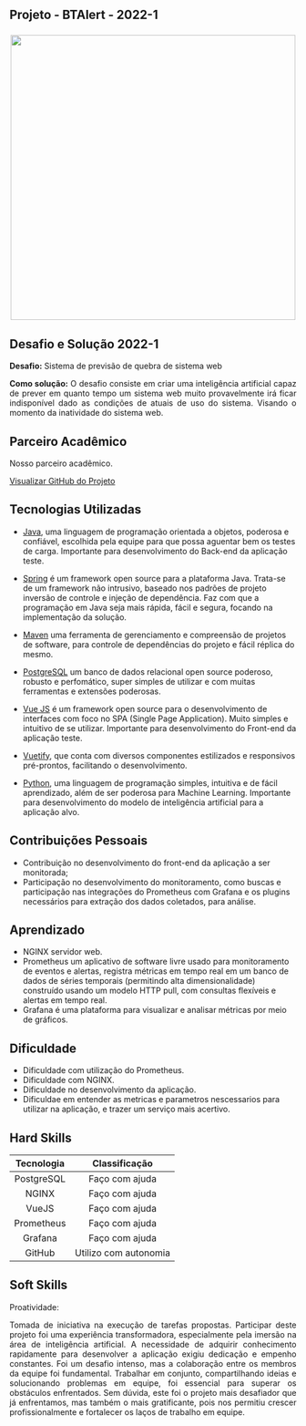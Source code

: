 ## Projeto - BTAlert - 2022-1

<div align=center>
 <h3></h3>
   <img src="https://github.com/drosan19/Portfolio/assets/130381620/9ae0707a-a8b2-4fdb-b1d6-9ff8f62256e4"    width=500 alt="" />
 </div>

## Desafio e Solução 2022-1
<div align="justify">

<b>Desafio:</b> Sistema de previsão de quebra de sistema web 

<b>Como solução:</b> O desafio consiste em criar uma inteligência artificial capaz de prever em quanto tempo um sistema web muito provavelmente irá ficar indisponível dado as condições de atuais de uso do sistema. Visando o momento da inatividade do sistema web.

</div>


## Parceiro Acadêmico
Nosso parceiro acadêmico.</a><br>

[Visualizar GitHub do Projeto]()

## Tecnologias Utilizadas

- [Java](https://www.java.com/pt-BR/), uma linguagem de programação orientada a objetos, poderosa e confiável, escolhida pela equipe para que possa aguentar bem os testes de carga.  Importante para desenvolvimento do Back-end da aplicação teste. 

- [Spring](https://spring.io/) é um framework open source para a plataforma Java. Trata-se de um framework não intrusivo, baseado nos padrões de projeto inversão de controle e injeção de dependência. Faz com que a programação em Java seja mais rápida, fácil e segura, focando na implementação da solução.

- [Maven](https://maven.apache.org/) uma ferramenta de gerenciamento e compreensão de projetos de software, para controle de dependências do projeto e fácil réplica do mesmo. 

- [PostgreSQL](https://www.postgresql.org/) um banco de dados relacional open source poderoso, robusto e perfomático, super simples de utilizar e com muitas ferramentas e extensões poderosas.  

- [Vue JS](https://vuejs.org/) é um framework open source para o desenvolvimento de interfaces com foco no SPA (Single Page Application). Muito simples e intuitivo de se utilizar. Importante para desenvolvimento do Front-end da aplicação teste.

- [Vuetify](https://vuetifyjs.com/en/), que conta com diversos componentes estilizados e responsivos pré-prontos, facilitando o desenvolvimento.

- [Python](https://www.python.org/), uma linguagem de programação simples, intuitiva e de fácil aprendizado, além de ser poderosa para Machine Learning. Importante para desenvolvimento do modelo de inteligência artificial para a aplicação alvo.

## Contribuições Pessoais

- Contribuição no desenvolvimento do front-end da aplicação a ser monitorada;
- Participação no desenvolvimento do monitoramento, como buscas e participação nas integrações do Prometheus com Grafana e os plugins necessários para extração dos dados coletados, para análise.

## Aprendizado
- NGINX servidor web. 
- Prometheus um aplicativo de software livre usado para monitoramento de eventos e alertas, registra métricas em tempo real em um banco de dados de séries temporais (permitindo alta dimensionalidade) construído usando um modelo HTTP pull, com consultas flexíveis e alertas em tempo real.
- Grafana é uma plataforma para visualizar e analisar métricas por meio de gráficos.

## Dificuldade
- Dificuldade com utilização do Prometheus.
- Dificuldade com NGINX.
- Dificuldade no desenvolvimento da aplicação.
- Dificuldae em entender as metricas e parametros nescessarios para utilizar na aplicação, e trazer um serviço mais acertivo.  

## Hard Skills

| Tecnologia  |   Classificação  |
| :---------: | :---------------:|
| PostgreSQL  |  Faço com ajuda  |
|    NGINX    |  Faço com ajuda  |
|    VueJS    |  Faço com ajuda  |
| Prometheus  |  Faço com ajuda  |
|   Grafana   |  Faço com ajuda  |
|   GitHub    |  Utilizo com autonomia |

## Soft Skills
<div align="justify">

Proatividade:

Tomada de iniciativa na execução de tarefas propostas.
Participar deste projeto foi uma experiência transformadora, especialmente pela imersão na área de inteligência artificial. A necessidade de adquirir conhecimento rapidamente para desenvolver a aplicação exigiu dedicação e empenho constantes. Foi um desafio intenso, mas a colaboração entre os membros da equipe foi fundamental. Trabalhar em conjunto, compartilhando ideias e solucionando problemas em equipe, foi essencial para superar os obstáculos enfrentados. Sem dúvida, este foi o projeto mais desafiador que já enfrentamos, mas também o mais gratificante, pois nos permitiu crescer profissionalmente e fortalecer os laços de trabalho em equipe.

</div>
